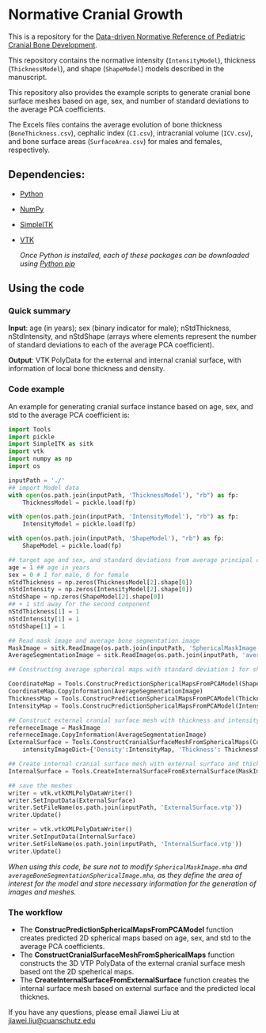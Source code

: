 # Normative Cranial Growth
This is a repository for the [Data-driven Normative Reference of Pediatric Cranial Bone Development](https://github.com/cuMIP/normativeCranialGrowth).

This repository contains the normative intensity (``IntensityModel``), thickness (``ThicknessModel``), and shape (``ShapeModel``) models described in the manuscript. 

This repository also provides the example scripts to generate cranial bone surface meshes based on age, sex, and number of standard deviations to the average PCA coefficients. 

The Excels files contains the average evolution of bone thickness (``BoneThickness.csv``), cephalic index (``CI.csv``), intracranial volume (``ICV.csv``), and bone surface areas (``SurfaceArea.csv``) for males and females, respectively.


## Dependencies:
- [Python](python.org)
- [NumPy](https://numpy.org/install/)
- [SimpleITK](https://simpleitk.org/)
- [VTK](https://pypi.org/project/vtk/)

    *Once Python is installed, each of these packages can be downloaded using [Python pip](https://pip.pypa.io/en/stable/installation/)*


## Using the code

### Quick summary
**Input**: age (in years); sex (binary indicator for male); nStdThickness, nStdIntensity, and nStdShape (arrays where elements represent the number of standard deviations to each of the average PCA coefficient).

**Output**: VTK PolyData for the external and internal cranial surface, with information of local bone thickness and density.

### Code example
An example for generating cranial surface instance based on age, sex, and std to the average PCA coefficient is:
```python
import Tools
import pickle
import SimpleITK as sitk
import vtk
import numpy as np
import os

inputPath = './'
## import Model data
with open(os.path.join(inputPath, 'ThicknessModel'), "rb") as fp:
    ThicknessModel = pickle.load(fp)

with open(os.path.join(inputPath, 'IntensityModel'), "rb") as fp:
    IntensityModel = pickle.load(fp)

with open(os.path.join(inputPath, 'ShapeModel'), "rb") as fp:
    ShapeModel = pickle.load(fp)

## target age and sex, and standard deviations from average principal components
age = 1 ## age in years
sex = 0 # 1 for male, 0 for female 
nStdThickness = np.zeros(ThicknessModel[2].shape[0])
nStdIntensity = np.zeros(IntensityModel[2].shape[0])
nStdShape = np.zeros(ShapeModel[2].shape[0])
## + 1 std away for the second component
nStdThickness[1] = 1
nStdIntensity[1] = 1
nStdShape[1] = 1

## Read mask image and average bone segmentation image
MaskImage = sitk.ReadImage(os.path.join(inputPath, 'SphericalMaskImage.mha'))
AverageSegmentationImage = sitk.ReadImage(os.path.join(inputPath, 'averageBoneSegmentationSphericalImage.mha'))

## Constructing average spherical maps with standard deviation 1 for shape, thickness and intensity

CoordinateMap = Tools.ConstrucPredictionSphericalMapsFromPCAModel(ShapeModel, age, sex, MaskImage = MaskImage, nStd = nStdShape, Coordinates=True)
CoordinateMap.CopyInformation(AverageSegmentationImage)
ThicknessMap = Tools.ConstrucPredictionSphericalMapsFromPCAModel(ThicknessModel, age, sex, MaskImage = MaskImage, nStd = nStdThickness, Coordinates=False)
IntensityMap = Tools.ConstrucPredictionSphericalMapsFromPCAModel(IntensityModel, age, sex, MaskImage = MaskImage, nStd = nStdIntensity, Coordinates=False)

## Construct external cranial surface mesh with thickness and intensity information
referneceImage = MaskImage
referneceImage.CopyInformation(AverageSegmentationImage)
ExternalSurface = Tools.ConstructCranialSurfaceMeshFromSphericalMaps(CoordinateMap, referenceImage=referneceImage,
    intensityImageDict={'Density':IntensityMap, 'Thickness': ThicknessMap, 'BoneLabel': AverageSegmentationImage}, subsamplingFactor=1,verbose=True)

## Create internal cranial surface mesh with external surface and thickness map
InternalSurface = Tools.CreateInternalSurfaceFromExternalSurface(MaskImage, ExternalSurface=ExternalSurface)

## save the meshes
writer = vtk.vtkXMLPolyDataWriter()
writer.SetInputData(ExternalSurface)
writer.SetFileName(os.path.join(inputPath, 'ExternalSurface.vtp'))
writer.Update()

writer = vtk.vtkXMLPolyDataWriter()
writer.SetInputData(InternalSurface)
writer.SetFileName(os.path.join(inputPath, 'InternalSurface.vtp'))
writer.Update()
```
*When using this code, be sure not to modify ```SphericalMaskImage.mha``` and ```averageBoneSegmentationSphericalImage.mha```, as they define the area of interest for the model and store necessary information for the generation of images and meshes.*

### The workflow

- The **ConstrucPredictionSphericalMapsFromPCAModel** function creates predicted 2D spherical maps based on age, sex, and std to the average PCA coefficients.
- The **ConstructCranialSurfaceMeshFromSphericalMaps** function constructs the 3D VTP PolyData of the external cranial surface mesh based ont the 2D speherical maps.
- The **CreateInternalSurfaceFromExternalSurface** function creates the internal surface mesh based on external surface and the predicted local thicknes.

If you have any questions, please email Jiawei Liu at jiawei.liu@cuanschutz.edu
